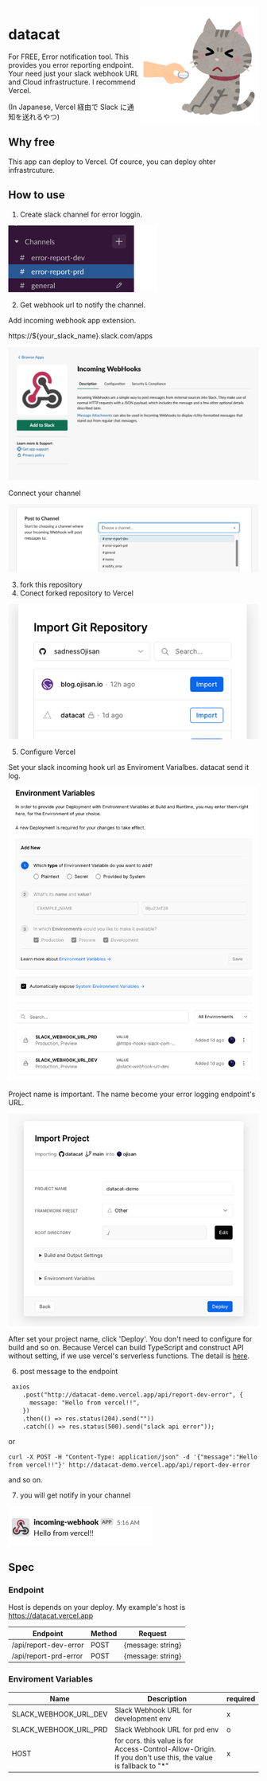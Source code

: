 <img src="./logo.png" alt="logo" height="240" align="right" />

# datacat

For FREE, Error notification tool. This provides you error reporting endpoint. Your need just your slack webhook URL and Cloud infrastructure. I recommend Vercel.

(In Japanese, Vercel 経由で Slack に通知を送れるやつ)

## Why free

This app can deploy to Vercel. Of cource, you can deploy ohter infrastrcuture.

## How to use

1. Create slack channel for error loggin.

![chanel](./docs/image/chanel.png)

2. Get webhook url to notify the channel.

Add incoming webhook app extension.

https://${your_slack_name}.slack.com/apps

![hook](./docs/image/hook.png)

Connect your channel

![create](./docs/image/create.png)

3. fork this repository
4. Conect forked repository to Vercel

![vercel](./docs/image/vercel.png)

5. Configure Vercel

Set your slack incoming hook url as Enviroment Varialbes.
datacat send it log.

![env](./docs/image/env.png)

Project name is important. The name become your error logging endpoint's URL.

![build](./docs/image/build.png)

After set your project name, click 'Deploy'. You don't need to configure for build and so on. Because Vercel can build TypeScript and construct API without setting, if we use vercel's serverless functions. The detail is [here](https://vercel.com/docs/serverless-functions/introduction).

6. post message to the endpoint

```
 axios
    .post("http://datacat-demo.vercel.app/api/report-dev-error", {
      message: "Hello from vercel!!",
    })
    .then(() => res.status(204).send(""))
    .catch(() => res.status(500).send("slack api error"));
```

or

```
curl -X POST -H "Content-Type: application/json" -d '{"message":"Hello from vercel!!"}' http://datacat-demo.vercel.app/api/report-dev-error
```

and so on.

7. you will get notify in your channel

![message](./docs/image/message.png)

## Spec

### Endpoint

Host is depends on your deploy.
My example's host is https://datacat.vercel.app

| Endpoint              | Method | Request           |
| --------------------- | ------ | ----------------- |
| /api/report-dev-error | POST   | {message: string} |
| /api/report-prd-error | POST   | {message: string} |

### Enviroment Variables

| Name                  | Description                                                                                                   | required |
| --------------------- | ------------------------------------------------------------------------------------------------------------- | -------- |
| SLACK_WEBHOOK_URL_DEV | Slack Webhook URL for development env                                                                         | x        |
| SLACK_WEBHOOK_URL_PRD | Slack Webhook URL for prd env                                                                                 | o        |
| HOST                  | for cors. this value is for Access-Control-Allow-Origin. If you don't use this, the value is fallback to "\*" | x        |

```

```
